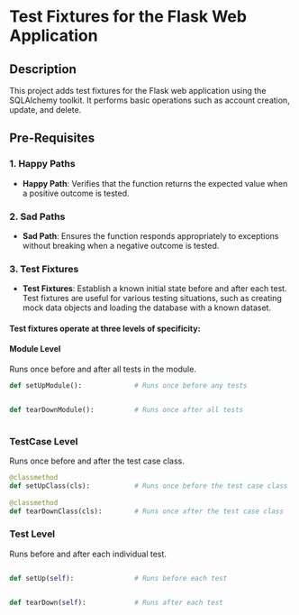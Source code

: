 # Test Fixtures for the Flask Web Application

## Description
This project adds test fixtures for the Flask web application using the SQLAlchemy toolkit. It performs basic operations such as account creation, update, and delete.

## Pre-Requisites

### 1. Happy Paths
- **Happy Path**: Verifies that the function returns the expected value when a positive outcome is tested.

### 2. Sad Paths
- **Sad Path**: Ensures the function responds appropriately to exceptions without breaking when a negative outcome is tested.

### 3. Test Fixtures
- **Test Fixtures**: Establish a known initial state before and after each test. Test fixtures are useful for various testing situations, such as creating mock data objects and loading the database with a known dataset.

#### Test fixtures operate at three levels of specificity:

#### Module Level
Runs once before and after all tests in the module.

```python
def setUpModule():             # Runs once before any tests


def tearDownModule():          # Runs once after all tests
    
```

### TestCase Level
Runs once before and after the test case class.

``` python
@classmethod
def setUpClass(cls):           # Runs once before the test case class
    
@classmethod
def tearDownClass(cls):        # Runs once after the test case class

```

### Test Level
Runs before and after each individual test.

``` python

def setUp(self):               # Runs before each test


def tearDown(self):            # Runs after each test

```
